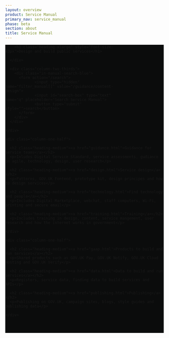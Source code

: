 ```yaml
---
layout: overview
product: Service Manual
primary_nav: service_manual
phase: beta
section: about
title: Service Manual
---
```


<div class="product-style" style="padding-bottom: 0px; background: #0B0C0C;">
  <div id="content" style="padding-bottom: 36px;">
    <div class="grid-row">
      <div class="column-two-thirds" style="width: 75%;">

        <h1 class="heading-xlarge" style="font-size: 43px">Design and build public services</h1>

      </div>

      <div class="column-two-thirds">
        <div class="in-manual-search-blue">
          <form action="/search">
                 <input type="hidden" name="filter_manual[]" value="/guidance/content-design">
                 <input id="search-box" type="text" name="q" placeholder="Search Service Manual">
                 <button type="submit" style="">search</button>
          </form>
        </div>
      </div>

    </div>
  </div>
</div>

<main id="content" role="main">

<!-- Top: Guidance -->

<!-- row 1 -->

<div class="grid-row">

    <div class="column-one-half">

      <h2 class="heading-medium"><a href="guidance.html">Guidance for service teams</a></h2>
      <p>Inludes Digital Service Standard, service assessments, gudiance on agile, technology, design, user research</p>

      <h2 class="heading-medium"><a href="design.html">Service design</a></h2>
      <p>Patterns, GOV.UK Fontend, prototype kit, design principes and how to design services</p>

      <h2 class="heading-medium"><a href="technology.html">Find technology and people</a></h2>
      <p>Includes Digital Marketplace, webchat, staff computers, Wi-Fi, printing and secure email</p>

      <h2 class="heading-medium"><a href="training.html">Training</a></h2>
      <p>Includes training in design, content, service mangement, user research and how the internet works in government</p>

    </div>

    <div class="column-one-half">

      <h2 class="heading-medium"><a href="gaap.html">Products to build and run services</a></h2>
      <p>Shared products such as GOV.UK Pay, GOV.UK Notify, GOV.UK Cloud Hosting and GOV.UK Verify</p>

      <h2 class="heading-medium"><a href="data.html">Data to build and run services</a></h2>
      <p>Registers, service data, finding data to build services and APIs</p>

      <h2 class="heading-medium"><a href="publishing.html">Publishing</a></h2>
      <p>Publishing on GOV.UK, campaign sites, blogs, style guides and publishing data</p>
      
    </div>
    
</div>

<!-- Bottom: Training -->

</main>